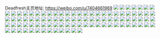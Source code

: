 Deadfresh主页地址: https://weibo.com/u/7404661969 
![](https://wx4.sinaimg.cn/mw2000/00857cPLly1h906r31d70j31w02jg4qq.jpg) 
![](https://wx4.sinaimg.cn/mw2000/00857cPLly1h906r55ot4j30u01407ta.jpg) 
![](https://wx4.sinaimg.cn/mw2000/00857cPLly1h8xl2fyyxgj32c02c04qp.jpg) 
![](https://wx4.sinaimg.cn/mw2000/00857cPLly1h8xl29xzmbj32c02c01kx.jpg) 
![](https://wx4.sinaimg.cn/mw2000/00857cPLly1h8xl286fysj32c02c0kjl.jpg) 
![](https://wx4.sinaimg.cn/mw2000/00857cPLly1h8xl2d5fopj32c02c07wh.jpg) 
![](https://wx4.sinaimg.cn/mw2000/00857cPLly1h8xl2jj1maj31za1zae81.jpg) 
![](https://wx4.sinaimg.cn/mw2000/00857cPLly1h8xlacgbjrj317n0o8jxx.jpg) 
![](https://wx4.sinaimg.cn/mw2000/00857cPLly1h8syhaqfwtj30sg0jcadf.jpg) 
![](https://wx4.sinaimg.cn/mw2000/00857cPLly1h8qxnr550yj30sg1smwpb.jpg) 
![](https://wx4.sinaimg.cn/mw2000/00857cPLly1h8n5ozyfi8j30u017xqh6.jpg) 
![](https://wx4.sinaimg.cn/mw2000/00857cPLly1h8r2zdo5qpj30u012xq7h.jpg) 
![](https://wx4.sinaimg.cn/mw2000/00857cPLly1h8lyzx979sj30wr0ta422.jpg) 
![](https://wx4.sinaimg.cn/mw2000/00857cPLly1h8lyzxijcxj30wr0jhjtr.jpg) 
![](https://wx4.sinaimg.cn/mw2000/00857cPLly1h8kv35euvnj30sg2oxe38.jpg) 
![](https://wx4.sinaimg.cn/mw2000/00857cPLly1h8kuxr74coj30wr12a45c.jpg) 
![](https://wx4.sinaimg.cn/mw2000/00857cPLly1h8kuxrhzu2j30wr1hwk16.jpg) 
![](https://wx4.sinaimg.cn/mw2000/00857cPLly1h8j109907ej30u013z498.jpg) 
![](https://wx4.sinaimg.cn/mw2000/00857cPLly1h8j108rwdyj30u0140wm3.jpg) 
![](https://wx4.sinaimg.cn/mw2000/00857cPLly1h8j109t203j30u0140wl5.jpg) 
![](https://wx4.sinaimg.cn/mw2000/00857cPLly1h8iuuwpej1j30u0140jy5.jpg) 
![](https://wx4.sinaimg.cn/mw2000/00857cPLly1h8j109i40gj30u0140th4.jpg) 
![](https://wx4.sinaimg.cn/mw2000/00857cPLly1h8j10a1tjdj30u01hc459.jpg) 
![](https://wx4.sinaimg.cn/mw2000/00857cPLly1h8iqtettdsj30u01t2gpf.jpg) 
![](https://wx4.sinaimg.cn/mw2000/00857cPLly1h8iqsoxx7qj30u01t2jum.jpg) 
![](https://wx4.sinaimg.cn/mw2000/00857cPLly1h8h2oq9qzdj30u01t2gsc.jpg) 
![](https://wx4.sinaimg.cn/mw2000/00857cPLly1h8h2onnunij30u01t245a.jpg) 
![](https://wx4.sinaimg.cn/mw2000/00857cPLly1h8gn6oc73bj30sa0geab0.jpg) 
![](https://wx4.sinaimg.cn/mw2000/00857cPLly1h8ghlsvwqcj31wm2ymqv5.jpg) 
![](https://wx4.sinaimg.cn/mw2000/00857cPLly1h8ghltg50pj311s1hk13f.jpg) 
![](https://wx4.sinaimg.cn/mw2000/00857cPLly1h8g4xwzupdj30n60ovte9.jpg) 
![](https://wx4.sinaimg.cn/mw2000/00857cPLly1h8hmi5id6jj30u00u0dmd.jpg) 
![](https://wx4.sinaimg.cn/mw2000/00857cPLly1h8eccxd107j32c02c0u0x.jpg) 
![](https://wx4.sinaimg.cn/mw2000/00857cPLly1h8befwelvtj30n01ds43x.jpg) 
![](https://wx4.sinaimg.cn/mw2000/00857cPLly1h8bp28jg32j30hs0fr758.jpg) 
![](https://wx4.sinaimg.cn/mw2000/00857cPLly1h8bpbnj5l4j30uy0u0jv7.jpg) 
![](https://wx4.sinaimg.cn/mw2000/00857cPLly1h8bex4ai17j30wr12bqcf.jpg) 
![](https://wx4.sinaimg.cn/mw2000/00857cPLly1h8bp8w0sy2j30wr19v11b.jpg) 
![](https://wx4.sinaimg.cn/mw2000/00857cPLly1h8axaw9cymj30wr1z0b29.jpg) 
![](https://wx4.sinaimg.cn/mw2000/00857cPLly1h8aq39961kj30wr1z07wh.jpg) 
![](https://wx4.sinaimg.cn/mw2000/00857cPLly1h8aq17j8w3j30wr1z07wh.jpg) 
![](https://wx4.sinaimg.cn/mw2000/00857cPLly1h8aq1973noj30wr1z07wh.jpg) 
![](https://wx4.sinaimg.cn/mw2000/00857cPLly1h8allnbxxaj30u01t2dmc.jpg) 
![](https://wx4.sinaimg.cn/mw2000/00857cPLly1h8allkxfv1j30u01t2ah0.jpg) 
![](https://wx4.sinaimg.cn/mw2000/00857cPLly1h89qb1vjp5j30u01t1tdl.jpg) 
![](https://wx4.sinaimg.cn/mw2000/00857cPLly1h89m2tykv1j30n00ljgo9.jpg) 
![](https://wx4.sinaimg.cn/mw2000/00857cPLly1h89lk21jzij30wr1z0kc3.jpg) 
![](https://wx4.sinaimg.cn/mw2000/00857cPLly1h899y2jamyj30wr1z0ncs.jpg) 
![](https://wx4.sinaimg.cn/mw2000/00857cPLly1h879118viaj31nn30pnpd.jpg) 
![](https://wx4.sinaimg.cn/mw2000/00857cPLly1h889nggrmdj321635s7wi.jpg) 
![](https://wx4.sinaimg.cn/mw2000/00857cPLly1h8791083dqj323u35sb2a.jpg) 
![](https://wx4.sinaimg.cn/mw2000/00857cPLly1h8790ypirfj31ya35sx6p.jpg) 
![](https://wx4.sinaimg.cn/mw2000/00857cPLly1h8790pjjt1j32dc35sb2b.jpg) 
![](https://wx4.sinaimg.cn/mw2000/00857cPLly1h8790wtritj32dc35su0z.jpg) 
![](https://wx4.sinaimg.cn/mw2000/00857cPLly1h889ncwsh3j30sg3hu7wh.jpg) 
![](https://wx4.sinaimg.cn/mw2000/00857cPLly1h889nbqc85j32dc35se83.jpg) 
![](https://wx4.sinaimg.cn/mw2000/00857cPLly1h889ne1qdqj30sg4n7b29.jpg) 
![](https://wx4.sinaimg.cn/mw2000/00857cPLly1h87xjdiaaxj30u01hcn6s.jpg) 
![](https://wx4.sinaimg.cn/mw2000/00857cPLly1h87x9t8j8oj30u0140gwh.jpg) 
![](https://wx4.sinaimg.cn/mw2000/00857cPLly1h85354coobj30u00w8q6i.jpg) 
![](https://wx4.sinaimg.cn/mw2000/00857cPLly1h84sncahjsj30u0140ahn.jpg) 
![](https://wx4.sinaimg.cn/mw2000/00857cPLly1h84sncuab7j30u01400z0.jpg) 
![](https://wx4.sinaimg.cn/mw2000/00857cPLly1h83p5wxb8ej31om2691kx.jpg) 
![](https://wx4.sinaimg.cn/mw2000/00857cPLly1h83p5xi1qcj325f2ot7wi.jpg) 
![](https://wx4.sinaimg.cn/mw2000/00857cPLly1h83p5y1x5sj315p1jm4kh.jpg) 
![](https://wx4.sinaimg.cn/mw2000/00857cPLly1h84380uth8j324q2uc7wi.jpg) 
![](https://wx4.sinaimg.cn/mw2000/00857cPLly1h8438387k6j31sc2dsnpd.jpg) 
![](https://wx4.sinaimg.cn/mw2000/00857cPLly1h84385qiysj31sc2bhe81.jpg) 
![](https://wx4.sinaimg.cn/mw2000/00857cPLly1h83p5vtpkcj313m1kwh92.jpg) 
![](https://wx4.sinaimg.cn/mw2000/00857cPLly1h83fy56hlvj30qh1b3k0o.jpg) 
![](https://wx4.sinaimg.cn/mw2000/00857cPLly1h84dfehatqj32by340e81.jpg) 
![](https://wx4.sinaimg.cn/mw2000/00857cPLly1h84dg1tnmqj31p62bdhdt.jpg) 
![](https://wx4.sinaimg.cn/mw2000/00857cPLly1h82xt14zrtj326a2we4qp.jpg) 
![](https://wx4.sinaimg.cn/mw2000/00857cPLly1h82xt0ksnkj32c02c01kx.jpg) 
![](https://wx4.sinaimg.cn/mw2000/00857cPLly1h83p208isgj30qo0zkgug.jpg) 
![](https://wx4.sinaimg.cn/mw2000/00857cPLly1h83p1zwzxvj31sc2dse82.jpg) 
![](https://wx4.sinaimg.cn/mw2000/00857cPLly1h83gb9l8qoj30wr1z0dv1.jpg) 
![](https://wx4.sinaimg.cn/mw2000/00857cPLly1h83gb9wapij30s51fc4ao.jpg) 
![](https://wx4.sinaimg.cn/mw2000/00857cPLly1h82y7qb3ofj31w02iou0x.jpg) 
![](https://wx4.sinaimg.cn/mw2000/00857cPLly1h82v8dyjvyj316z0ro42w.jpg) 
![](https://wx4.sinaimg.cn/mw2000/00857cPLly1h82at6svozj30u01hctmi.jpg) 
![](https://wx4.sinaimg.cn/mw2000/00857cPLly1h7xpzp80qfj30u01t2gto.jpg) 
![](https://wx4.sinaimg.cn/mw2000/00857cPLly1h7szz8ounjj30u018vgqt.jpg) 
![](https://wx4.sinaimg.cn/mw2000/00857cPLly1h7szz87ltaj30u0191q7n.jpg) 
![](https://wx4.sinaimg.cn/mw2000/00857cPLly1h7szz95jo7j30u019kwlj.jpg) 
![](https://wx4.sinaimg.cn/mw2000/00857cPLly1h7szz9nkd4j30u0191wka.jpg) 
![](https://wx4.sinaimg.cn/mw2000/00857cPLly1h7rvmk9jj8j31qd2dskjm.jpg) 
![](https://wx4.sinaimg.cn/mw2000/00857cPLly1h7rvmh58s7j32c0340kjm.jpg) 
![](https://wx4.sinaimg.cn/mw2000/00857cPLly1h7rvmlckhij32dc35skjm.jpg) 
![](https://wx4.sinaimg.cn/mw2000/00857cPLly1h7rvmn7s6pj32c0340x6q.jpg) 
![](https://wx4.sinaimg.cn/mw2000/00857cPLly1h7rvmorn1cj323u35re82.jpg) 
![](https://wx4.sinaimg.cn/mw2000/00857cPLly1h7mmm1srf8j30u015h43k.jpg) 
![](https://wx4.sinaimg.cn/mw2000/00857cPLly1h7f2hx4qgqj30u01fogos.jpg) 
![](https://wx4.sinaimg.cn/mw2000/00857cPLly1h7f2hxrmwej30u013q7ei.jpg) 
![](https://wx4.sinaimg.cn/mw2000/00857cPLly1h7f2hwpfruj30u0140tld.jpg) 
